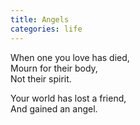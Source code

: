 ```yaml
---
title: Angels
categories: life
---
```

When one you love has died,  
Mourn for their body,  
Not their spirit.

Your world has lost a friend,  
And gained an angel.
